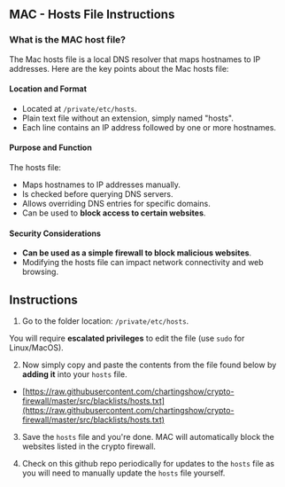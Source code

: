 ## MAC - Hosts File Instructions

### What is the MAC host file?

The Mac hosts file is a local DNS resolver that maps hostnames to IP addresses. Here are the key points about the Mac hosts file:

#### Location and Format

- Located at `/private/etc/hosts`.
- Plain text file without an extension, simply named "hosts".
- Each line contains an IP address followed by one or more hostnames.

#### Purpose and Function

The hosts file:

- Maps hostnames to IP addresses manually.
- Is checked before querying DNS servers.
- Allows overriding DNS entries for specific domains.
- Can be used to **block access to certain websites**.

#### Security Considerations

- **Can be used as a simple firewall to block malicious websites**.
- Modifying the hosts file can impact network connectivity and web browsing.

## Instructions

1. Go to the folder location: `/private/etc/hosts`.

You will require **escalated privileges** to edit the file (use `sudo` for Linux/MacOS).

2. Now simply copy and paste the contents from the file found below by **adding it** into your `hosts` file.

- [https://raw.githubusercontent.com/chartingshow/crypto-firewall/master/src/blacklists/hosts.txt](https://raw.githubusercontent.com/chartingshow/crypto-firewall/master/src/blacklists/hosts.txt)

3. Save the `hosts` file and you're done. MAC will automatically block the websites listed in the crypto firewall.

4. Check on this github repo periodically for updates to the `hosts` file as you will need to manually update the `hosts` file yourself.
